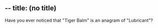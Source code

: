 --
title: (no title)
--
<p>Have you ever noticed that "Tiger Balm" is an anagram of "Lubricant"?</p>

